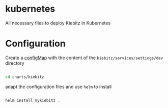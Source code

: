 # kubernetes

All necessary files to deploy Kiebitz in Kubernetes

# Configuration

Create a [configMap](https://kubernetes.io/docs/tasks/configure-pod-container/configure-pod-configmap/) with the content of the `kiebitz/services/settings/dev` directory

```bash

cd charts/kiebitz

```

adapt the configuration files and use `helm` to install

```bash

helm install mykiebitz .

```